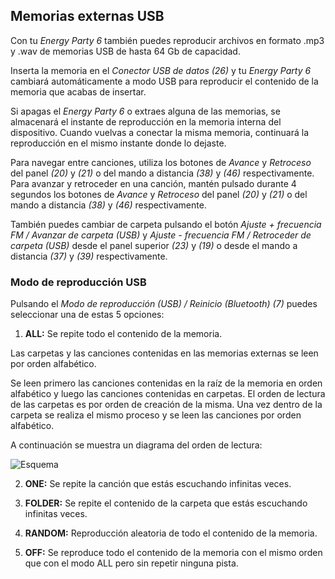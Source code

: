 ## Memorias externas USB

Con tu *Energy Party 6* también puedes reproducir archivos en formato .mp3 y .wav de memorias USB de hasta 64 Gb de capacidad.

Inserta la memoria en el *Conector USB de datos (26)* y tu *Energy Party 6* cambiará automáticamente a modo USB para reproducir el contenido de la memoria que acabas de insertar.

Si apagas el *Energy Party 6* o extraes alguna de las memorias, se almacenará el instante de reproducción en la memoria interna del dispositivo. Cuando vuelvas a conectar la misma memoria, continuará la reproducción en el mismo instante donde lo dejaste.

Para navegar entre canciones, utiliza los botones de *Avance* y *Retroceso* del panel *(20)* y *(21)* o del mando a distancia *(38)* y *(46)* respectivamente. Para avanzar y retroceder en una canción, mantén pulsado durante 4 segundos los botones de *Avance* y *Retroceso* del panel *(20)* y *(21)* o del mando a distancia *(38)* y *(46)* respectivamente.

También puedes cambiar de carpeta pulsando el botón *Ajuste + frecuencia FM / Avanzar de carpeta (USB)* y *Ajuste - frecuencia FM / Retroceder de carpeta (USB)* desde el panel superior *(23)* y *(19)* o desde el mando a distancia *(37)* y *(39)* respectivamente.

### Modo de reproducción USB

Pulsando el *Modo de reproducción (USB) / Reinicio (Bluetooth) (7)* puedes seleccionar una de estas 5 opciones:

1) **ALL:**  Se repite todo el contenido de la memoria. 

Las carpetas y las canciones contenidas en las memorias externas se leen por orden alfabético.

Se leen primero las canciones contenidas en la raíz de la memoria en orden alfabético y luego las canciones contenidas en carpetas. El orden de lectura de las carpetas es por orden de creación de la misma. Una vez dentro de la carpeta se realiza el mismo proceso y se leen las canciones por orden alfabético.

   A continuación se muestra un diagrama del orden de lectura:

   ![Esquema](http://static.energysistem.com/images/manuals/42260/5492cea8f11f3.jpg)

2) **ONE:** Se repite la canción que estás escuchando infinitas veces.

3) **FOLDER:** Se repite el contenido de la carpeta que estás escuchando infinitas veces.

4) **RANDOM:** Reproducción aleatoria de todo el contenido de la memoria.

5) **OFF:** Se reproduce todo el contenido de la memoria con el mismo orden que con el modo ALL pero sin repetir ninguna pista.




